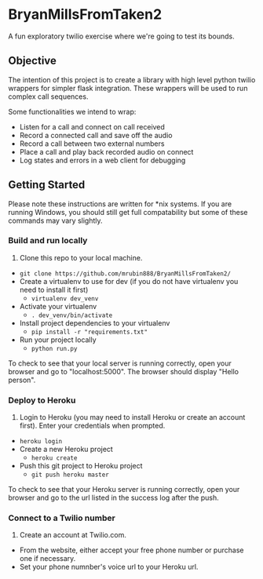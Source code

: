 # BryanMillsFromTaken2
A fun exploratory twilio exercise where we're going to test its bounds.

## Objective
The intention of this project is to create a library with high level python twilio wrappers for simpler flask integration. These wrappers will be used to run complex call sequences.

Some functionalities we intend to wrap:
* Listen for a call and connect on call received
* Record a connected call and save off the audio
* Record a call between two external numbers
* Place a call and play back recorded audio on connect
* Log states and errors in a web client for debugging

## Getting Started
Please note these instructions are written for *nix systems. If you are running Windows, you should still get full compatability but some of these commands may vary slightly.

### Build and run locally
1. Clone this repo to your local machine.
  * `git clone https://github.com/mrubin888/BryanMillsFromTaken2/`
* Create a virtualenv to use for dev (if you do not have virtualenv you need to install it first)
  * `virtualenv dev_venv`
* Activate your virtualenv
  * `. dev_venv/bin/activate`
* Install project dependencies to your virtualenv
  * `pip install -r "requirements.txt"`
* Run your project locally
  * `python run.py`

To check to see that your local server is running correctly, open your browser and go to "localhost:5000". The browser should display "Hello person".

### Deploy to Heroku
1. Login to Heroku (you may need to install Heroku or create an account first). Enter your credentials when prompted.
  * `heroku login`
* Create a new Heroku project
  * `heroku create`
* Push this git project to Heroku project
  * `git push heroku master`

To check to see that your Heroku server is running correctly, open your browser and go to the url listed in the success log after the push.

### Connect to a Twilio number
1. Create an account at Twilio.com.
* From the website, either accept your free phone number or purchase one if necessary.
* Set your phone numnber's voice url to your Heroku url.
